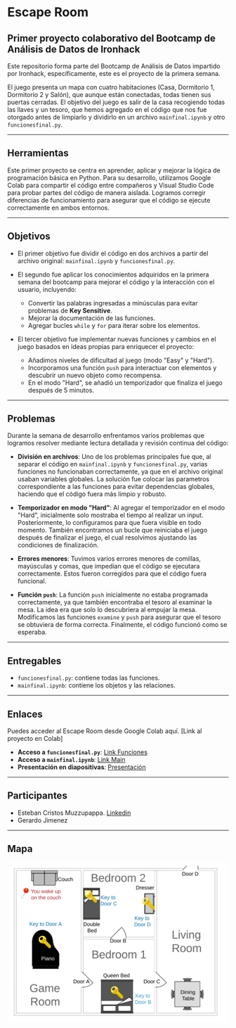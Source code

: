 # Escape Room

## Primer proyecto colaborativo del Bootcamp de Análisis de Datos de Ironhack

Este repositorio forma parte del Bootcamp de Análisis de Datos impartido por Ironhack, específicamente, este es el proyecto de la primera semana.

El juego presenta un mapa con cuatro habitaciones (Casa, Dormitorio 1, Dormitorio 2 y Salón), que aunque están conectadas, todas tienen sus puertas cerradas. El objetivo del juego es salir de la casa recogiendo todas las llaves y un tesoro, que hemos agregado en el código que nos fue otorgado antes de limpiarlo y dividirlo en un archivo `mainfinal.ipynb` y otro `funcionesfinal.py`.

---

## Herramientas

Este primer proyecto se centra en aprender, aplicar y mejorar la lógica de programación básica en Python. Para su desarrollo, utilizamos Google Colab para compartir el código entre compañeros y Visual Studio Code para probar partes del código de manera aislada. Logramos corregir diferencias de funcionamiento para asegurar que el código se ejecute correctamente en ambos entornos.

---

## Objetivos

- El primer objetivo fue dividir el código en dos archivos a partir del archivo original: `mainfinal.ipynb` y `funcionesfinal.py`.
  
- El segundo fue aplicar los conocimientos adquiridos en la primera semana del bootcamp para mejorar el código y la interacción con el usuario, incluyendo:
  * Convertir las palabras ingresadas a minúsculas para evitar problemas de **Key Sensitive**.
  * Mejorar la documentación de las funciones.
  * Agregar bucles `while` y `for` para iterar sobre los elementos.

- El tercer objetivo fue implementar nuevas funciones y cambios en el juego basados en ideas propias para enriquecer el proyecto:
  * Añadimos niveles de dificultad al juego (modo "Easy" y "Hard").
  * Incorporamos una función `push` para interactuar con elementos y descubrir un nuevo objeto como recompensa.
  * En el modo "Hard", se añadió un temporizador que finaliza el juego después de 5 minutos.

---

## Problemas

Durante la semana de desarrollo enfrentamos varios problemas que logramos resolver mediante lectura detallada y revisión continua del código:

- **División en archivos**: Uno de los problemas principales fue que, al separar el código en `mainfinal.ipynb` y `funcionesfinal.py`, varias funciones no funcionaban correctamente, ya que en el archivo original usaban variables globales. La solución fue colocar las parametros correspondiente a las funciones para evitar dependencias globales, haciendo que el código fuera más limpio y robusto.

- **Temporizador en modo "Hard"**: Al agregar el temporizador en el modo "Hard", inicialmente solo mostraba el tiempo al realizar un input. Posteriormente, lo configuramos para que fuera visible en todo momento. También encontramos un bucle que reiniciaba el juego después de finalizar el juego, el cual resolvimos ajustando las condiciones de finalización.

- **Errores menores**: Tuvimos varios errores menores de comillas, mayúsculas y comas, que impedían que el código se ejecutara correctamente. Estos fueron corregidos para que el código fuera funcional.

- **Función `push`**: La función `push` inicialmente no estaba programada correctamente, ya que también encontraba el tesoro al examinar la mesa. La idea era que solo lo descubriera al empujar la mesa. Modificamos las funciones `examine` y `push` para asegurar que el tesoro se obtuviera de forma correcta. Finalmente, el código funcionó como se esperaba.

---

## Entregables

- `funcionesfinal.py`: contiene todas las funciones.
- `mainfinal.ipynb`: contiene los objetos y las relaciones.

---

## Enlaces

Puedes acceder al Escape Room desde Google Colab aquí. [Link al proyecto en Colab]

- **Acceso a `funcionesfinal.py`**: [Link Funciones](https://github.com/estcr/Escape_Room_1-Semana_Python/blob/main/funcionesfinal.py)
- **Acceso a `mainfinal.ipynb`**: [Link Main](https://github.com/estcr/Escape_Room_1-Semana_Python/blob/main/mainfinal.ipynb)
- **Presentación en diapositivas**: [Presentación](https://github.com/estcr/Escape_Room_1-Semana_Python/blob/main/Presentaci%C3%B3n%20general.pptx)

---

## Participantes

- Esteban Cristos Muzzupappa. [Linkedin](https://www.linkedin.com/in/esteban-daniel-cristos-muzzupappa-37b72635/)
- Gerardo Jimenez

---

## Mapa

![Mapa del escape room](https://github.com/estcr/Escape_Room_1-Semana_Python/blob/main/Imagenes/mapa.png)
